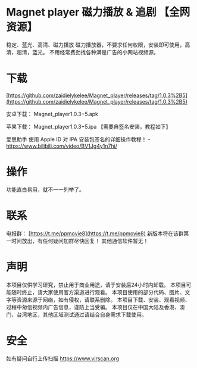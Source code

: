# Magnet player 磁力播放 & 追剧 【全网资源】
稳定、蓝光、高清、磁力播放
磁力播放器，不要求任何权限，安装即可使用，高清，超清，蓝光。
不用经常费劲找各种满是广告的小网站视频源。

# 下载
[https://github.com/zaidielykelee/Magnet_player/releases/tag/1.0.3%2B5](https://github.com/zaidielykelee/Magnet_player/releases/tag/1.0.3%2B5)

安卓下载： Magnet_player1.0.3+5.apk

苹果下载： Magnet_player1.0.3+5.ipa 【需要自签名安装，教程如下】

爱思助手 使用 Apple ID 对 IPA 安装包签名的详细操作教程！ - https://www.bilibili.com/video/BV1Jg4y1n7hi/

# 操作
功能直白易用，就不一一列举了。


# 联系
电报群： [https://t.me/ppmovie8](https://t.me/ppmovie8)  新版本将在该群第一时间放出，有任何疑问加群尽快回复！
其他通信软件暂无！

# 声明
本项目仅供学习研究，禁止用于商业用途，请于安装后24小时内卸载。
本项目可能随时终止，请大家使用官方渠道进行观看。
本项目使用的部分代码、图片、文字等资源来源于网络，如有侵权，请联系删除。
本项目下载、安装、观看视频、过程中匆信视频内广告信息，谨防上当受骗。
本项目仅在中国大陆及香港、澳门、台湾地区，其他区域测试通过请结合自身需求下载使用。

# 安全
如有疑问自行上传扫描 https://www.virscan.org

